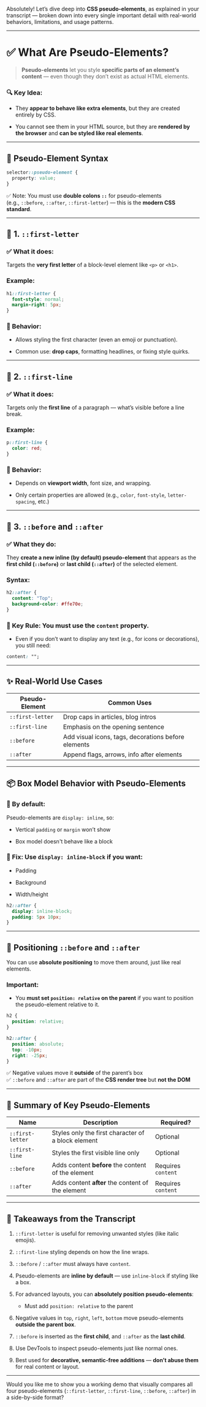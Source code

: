 Absolutely! Let’s dive deep into **CSS pseudo-elements**, as explained in your transcript — broken down into every single important detail with real-world behaviors, limitations, and usage patterns.

---

# ✅ What Are Pseudo-Elements?

> **Pseudo-elements** let you style **specific parts of an element’s content** — even though they don’t exist as actual HTML elements.

### 🔍 Key Idea:

- They **appear to behave like extra elements**, but they are created entirely by CSS.
    
- You cannot see them in your HTML source, but they are **rendered by the browser** and **can be styled like real elements**.
    

---

## 🎯 Pseudo-Element Syntax

```css
selector::pseudo-element {
  property: value;
}
```

✅ Note: You must use **double colons `::`** for pseudo-elements  
(e.g., `::before`, `::after`, `::first-letter`) — this is the **modern CSS standard**.

---

## 🧱 1. `::first-letter`

### ✅ What it does:

Targets the **very first letter** of a block-level element like `<p>` or `<h1>`.

### Example:

```css
h1::first-letter {
  font-style: normal;
  margin-right: 5px;
}
```

### 📌 Behavior:

- Allows styling the first character (even an emoji or punctuation).
    
- Common use: **drop caps**, formatting headlines, or fixing style quirks.
    

---

## 📏 2. `::first-line`

### ✅ What it does:

Targets only the **first line** of a paragraph — what’s visible before a line break.

### Example:

```css
p::first-line {
  color: red;
}
```

### 📌 Behavior:

- Depends on **viewport width**, font size, and wrapping.
    
- Only certain properties are allowed (e.g., `color`, `font-style`, `letter-spacing`, etc.)
    

---

## 🔁 3. `::before` and `::after`

### ✅ What they do:

They **create a new inline (by default) pseudo-element** that appears as the **first child (`::before`)** or **last child (`::after`)** of the selected element.

### Syntax:

```css
h2::after {
  content: "Top";
  background-color: #ffe70e;
}
```

### 📌 Key Rule: You **must use** the `content` property.

- Even if you don’t want to display any text (e.g., for icons or decorations), you still need:
    

```css
content: "";
```

---

## ✨ Real-World Use Cases

|Pseudo-Element|Common Uses|
|---|---|
|`::first-letter`|Drop caps in articles, blog intros|
|`::first-line`|Emphasis on the opening sentence|
|`::before`|Add visual icons, tags, decorations before elements|
|`::after`|Append flags, arrows, info after elements|

---

## 📦 Box Model Behavior with Pseudo-Elements

### 🔹 By default:

Pseudo-elements are `display: inline`, so:

- Vertical `padding` or `margin` won’t show
    
- Box model doesn't behave like a block
    

### 🔧 Fix: Use `display: inline-block` if you want:

- Padding
    
- Background
    
- Width/height
    

```css
h2::after {
  display: inline-block;
  padding: 5px 10px;
}
```

---

## 🧭 Positioning `::before` and `::after`

You can use **absolute positioning** to move them around, just like real elements.

### Important:

- You **must set `position: relative` on the parent** if you want to position the pseudo-element relative to it.
    

```css
h2 {
  position: relative;
}

h2::after {
  position: absolute;
  top: -10px;
  right: -25px;
}
```

✅ Negative values move it **outside** of the parent’s box  
✅ `::before` and `::after` are part of the **CSS render tree** but **not the DOM**

---

## 🧠 Summary of Key Pseudo-Elements

|Name|Description|Required?|
|---|---|---|
|`::first-letter`|Styles only the first character of a block element|Optional|
|`::first-line`|Styles the first visible line only|Optional|
|`::before`|Adds content **before** the content of the element|Requires `content`|
|`::after`|Adds content **after** the content of the element|Requires `content`|

---

## 🧠 Takeaways from the Transcript

1. `::first-letter` is useful for removing unwanted styles (like italic emojis).
    
2. `::first-line` styling depends on how the line wraps.
    
3. `::before` / `::after` must always have `content`.
    
4. Pseudo-elements are **inline by default** — use `inline-block` if styling like a box.
    
5. For advanced layouts, you can **absolutely position pseudo-elements**:
    
    - Must add `position: relative` to the parent
        
6. Negative values in `top`, `right`, `left`, `bottom` move pseudo-elements **outside the parent box**.
    
7. `::before` is inserted as the **first child**, and `::after` as the **last child**.
    
8. Use DevTools to inspect pseudo-elements just like normal ones.
    
9. Best used for **decorative, semantic-free additions** — **don’t abuse them** for real content or layout.
    

---

Would you like me to show you a working demo that visually compares all four pseudo-elements (`::first-letter`, `::first-line`, `::before`, `::after`) in a side-by-side format?